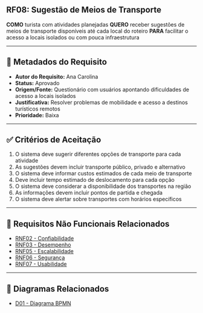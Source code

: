 ## RF08: Sugestão de Meios de Transporte

**COMO** turista com atividades planejadas
**QUERO** receber sugestões de meios de transporte disponíveis até cada local do roteiro
**PARA** facilitar o acesso a locais isolados ou com pouca infraestrutura

---

## 📄 Metadados do Requisito

- **Autor do Requisito:** Ana Carolina
- **Status:** Aprovado
- **Origem/Fonte:** Questionário com usuários apontando dificuldades de acesso a locais isolados
- **Justificativa:** Resolver problemas de mobilidade e acesso a destinos turísticos remotos
- **Prioridade:** Baixa

---

## ✅ Critérios de Aceitação

1. O sistema deve sugerir diferentes opções de transporte para cada atividade
2. As sugestões devem incluir transporte público, privado e alternativo
3. O sistema deve informar custos estimados de cada meio de transporte
4. Deve incluir tempo estimado de deslocamento para cada opção
5. O sistema deve considerar a disponibilidade dos transportes na região
6. As informações devem incluir pontos de partida e chegada
7. O sistema deve alertar sobre transportes com horários específicos

---

## 🔗 Requisitos Não Funcionais Relacionados

- [RNF02 - Confiabilidade](../non_functional/RNF02.md)
- [RNF03 - Desempenho](../non_functional/RNF03.md)
- [RNF05 - Escalabilidade](../non_functional/RNF05.md)
- [RNF06 - Segurança](../non_functional/RNF06.md)
- [RNF07 - Usabilidade](../non_functional/RNF07.md)

---

## 🔗 Diagramas Relacionados

- [D01 - Diagrama BPMN](../../diagrams/bpmn/D01.jpg)
